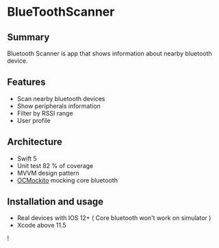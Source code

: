 # BlueToothScanner

## Summary

Bluetooth Scanner is  app that shows information about nearby bluetooth device. 

## Features

- Scan nearby bluetooth devices
- Show peripherals information
- Filter by RSSI range
- User profile

## Architecture
- Swift 5
- Unit test  82 % of coverage
- MVVM design pattern
- [OCMockito](https://github.com/jonreid/OCMockito)  mocking core bluetooth

## Installation and usage

- Real devices with IOS 12+ ( Core bluetooth won't work on simulator )
- Xcode  above 11.5



!
